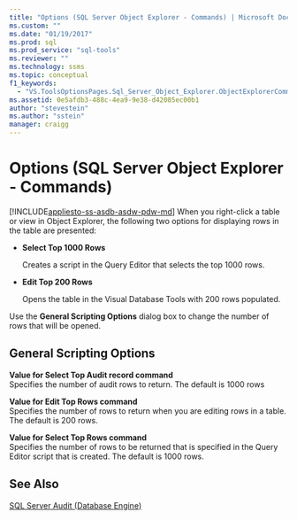 ```yaml
---
title: "Options (SQL Server Object Explorer - Commands) | Microsoft Docs"
ms.custom: ""
ms.date: "01/19/2017"
ms.prod: sql
ms.prod_service: "sql-tools"
ms.reviewer: ""
ms.technology: ssms
ms.topic: conceptual
f1_keywords: 
  - "VS.ToolsOptionsPages.Sql_Server_Object_Explorer.ObjectExplorerCommands"
ms.assetid: 0e5afdb3-488c-4ea9-9e38-d42085ec00b1
author: "stevestein"
ms.author: "sstein"
manager: craigg
---
```

# Options (SQL Server Object Explorer - Commands)
[!INCLUDE[appliesto-ss-asdb-asdw-pdw-md](../../includes/appliesto-ss-asdb-asdw-pdw-md.md)]
When you right-click a table or view in Object Explorer, the following two options for displaying rows in the table are presented:  
  
-   **Select Top 1000 Rows**  
  
    Creates a script in the Query Editor that selects the top 1000 rows.  
  
-   **Edit Top 200 Rows**  
  
    Opens the table in the Visual Database Tools with 200 rows populated.  
  
Use the **General Scripting Options** dialog box to change the number of rows that will be opened.  
  
## General Scripting Options  
**Value for Select Top <n> Audit record command**  
Specifies the number of audit rows to return. The default is 1000 rows  
  
**Value for Edit Top <n> Rows command**  
Specifies the number of rows to return when you are editing rows in a table. The default is 200 rows.  
  
**Value for Select Top <n> Rows command**  
Specifies the number of rows to be returned that is specified in the Query Editor script that is created. The default is 1000 rows.  
  
## See Also  
[SQL Server Audit (Database Engine)](http://msdn.microsoft.com/0c1fca2e-f22b-4fe8-806f-c87806664f00)  
  
